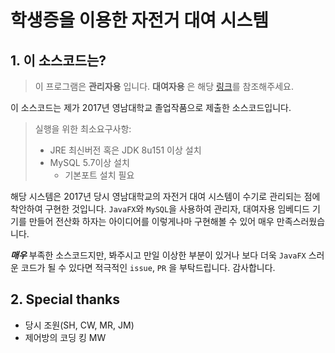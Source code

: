 # 학생증을 이용한 자전거 대여 시스템

## 1. 이 소스코드는?

>이 프로그램은 __관리자용__ 입니다. __대여자용__ 은 해당 [링크](https://github.com/s3ich4n/jj17_guest)를 참조해주세요.

이 소스코드는 제가 2017년 영남대학교 졸업작품으로 제출한 소스코드입니다.

>실행을 위한 최소요구사항:
>
>* JRE 최신버전 혹은 JDK 8u151 이상 설치
>* MySQL 5.7이상 설치
>    * 기본포트 설치 필요

해당 시스템은 2017년 당시 영남대학교의 자전거 대여 시스템이 수기로 관리되는 점에 착안하여 구현한 것입니다. `JavaFX`와 `MySQL`을 사용하여 관리자, 대여자용 임베디드 기기를 만들어 전산화 하자는 아이디어를 이렇게나마 구현해볼 수 있어 매우 만족스러웠습니다.

__*매우*__ 부족한 소스코드지만, 봐주시고 만일 이상한 부분이 있거나 보다 더욱 `JavaFX` 스러운 코드가 될 수 있다면 적극적인 `issue`, `PR` 을 부탁드립니다. 감사합니다.

## 2. Special thanks

* 당시 조원(SH, CW, MR, JM)
* 제어방의 코딩 킹 MW
